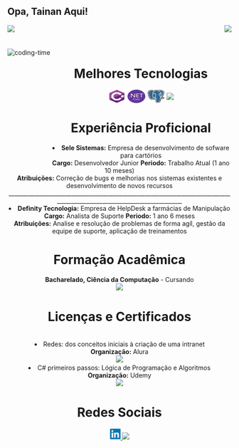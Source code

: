 ## Opa, Tainan Aqui!

<div>
  
  <img  src="https://github-readme-stats.vercel.app/api?username=FP-Tainan&show_icons=true&theme=github_dark&include_all_commits=true&count_private=true"/>
  <img align="right" src="https://github-readme-stats.vercel.app/api/top-langs/?username=FP-Tainan&layout=compact&langs_count=16&theme=great-gatsby"/>
</div>
<br>
<div  align="center"> 
  <div style="display: inline_block"><br>
    <img align="left" height="250" alt="coding-time" src="code.gif">
    <h1 align="center">Melhores Tecnologias</h1>
    <img align="center" height="30" width="40" src="https://github.com/devicons/devicon/blob/master/icons/csharp/csharp-original.svg">
    <img align="center" height="30" width="40" src="https://github.com/devicons/devicon/blob/master/icons/dotnetcore/dotnetcore-original.svg">
    <img align="center" height="30" width="40" src="https://github.com/devicons/devicon/blob/master/icons/postgresql/postgresql-original.svg">
     <img align="center" loading="lazy" src="https://img.shields.io/badge/Microsoft_SQL_Server-CC2927?style=for-the-badge&logo=microsoft-sql-server&logoColor=white" target="_blank">
   </div>
      <div style="display: inline_block">
        <h1>Experiência Proficional</h1>
        <li>
          <b>Sele Sistemas:</b> Empresa de desenvolvimento de sofware para cartórios<br>
          <b>Cargo:</b> Desenvolvedor Junior <b>Periodo:</b> Trabalho Atual (1 ano 10 meses)<br>
          <b>Atribuições:</b> Correção de bugs e melhorias nos sistemas existentes e desenvolvimento de novos recursos
          <br>__________________________________________________________________________________________________________________________
        </li>
          <li><b>Definity Tecnologia:</b> Empresa de HelpDesk a farmácias de Manipulação<br>
            <b>Cargo:</b> Analista de Suporte <b>Periodo:</b> 1 ano 6 meses<br>
            <b>Atribuições:</b> Analise e resolução de problemas de forma agíl, gestão da equipe de suporte, aplicação de treinamentos
          </li>
      </div>
      <div tyle="display: inline_block">
         <h1>Formação Acadêmica</h1>
        <b>Bacharelado, Ciência da Computação</b> - Cursando<br>
         <img width="60"  src="https://www.orbedobrasil.com.br/site/images/nicepage-images/pontos.gif">
        <h1>Licenças e Certificados</h1><br>
        <li>
       Redes: dos conceitos iniciais à criação de uma intranet<br>
          <b>Organização:</b> Alura<br>
          <a href ="https://cursos.alura.com.br/certificate/ed96d795-f697-4577-8bdf-748a05669f5a"> <img width="40" src="https://upload.wikimedia.org/wikipedia/commons/thumb/c/c3/Gnome-application-certificate.svg/1024px-Gnome-application-certificate.svg.png"></a>
        </li>
        <li>
           C# primeiros passos: Lógica de Programação e Algoritmos<br>
           <b>Organização:</b> Udemy<br>
          <a href ="https://www.udemy.com/certificate/UC-286507d3-673c-473c-918e-743550943c34/"> <img width="40" src="https://upload.wikimedia.org/wikipedia/commons/thumb/c/c3/Gnome-application-certificate.svg/1024px-Gnome-application-certificate.svg.png"></a>
        </li>
      </div>



  <h1 align="center">Redes Sociais</h1>
    <a href = "https://www.linkedin.com/in/tainanperes/">
      <img width="25" src="https://raw.githubusercontent.com/devicons/devicon/55609aa5bd817ff167afce0d965585c92040787a/icons/linkedin/linkedin-original.svg">
    </a>
     <a href = "https://www.beecrowd.com.br/judge/pt/profile/925426">
      <img width="25" src="https://www.beecrowd.com.br/judge/favicon.ico?1696127504">
    </a>
</div>
